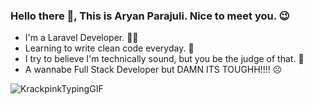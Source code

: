 ### Hello there 👋, This is Aryan Parajuli. Nice to meet you. 😉
- I'm a Laravel Developer. 👨‍💻
- Learning to write clean code everyday. 🧢
- I try to believe I'm technically sound, but you be the judge of that. 🤭
- A wannabe Full Stack Developer but DAMN ITS TOUGHH!!!! ☹️

![KrackpinkTypingGIF](https://user-images.githubusercontent.com/67747517/231080146-46977c1c-78e4-4631-9299-8c01a4f45cab.gif)

<!--
**parajuliaryan/parajuliaryan** is a ✨ _special_ ✨ repository because its `README.md` (this file) appears on your GitHub profile.

Here are some ideas to get you started:

- 🔭 I’m currently working on ...
- 🌱 I’m currently learning ...
- 👯 I’m looking to collaborate on ...
- 🤔 I’m looking for help with ...
- 💬 Ask me about ...
- 📫 How to reach me: ...
- 😄 Pronouns: ...
- ⚡ Fun fact: ...
-->
